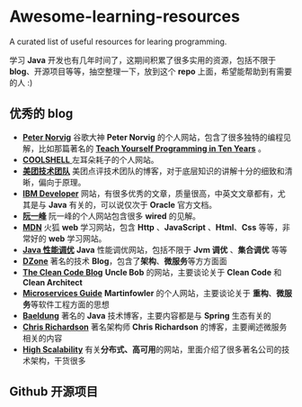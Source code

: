 # Awesome-learning-resources
A curated list of useful resources for learing programming.

学习 **Java** 开发也有几年时间了，这期间积累了很多实用的资源，包括不限于 **blog**、开源项目等等，抽空整理一下，放到这个 **repo** 上面，希望能帮助到有需要的人 :)

## 优秀的 blog
* [**Peter Norvig**](http://norvig.com/)  谷歌大神 **Peter Norvig** 的个人网站，包含了很多独特的编程见解，比如那篇著名的  [**Teach Yourself Programming in Ten Years**](https://norvig.com/21-days.html ) 。
* [**COOLSHELL** ](https://coolshell.cn/) 左耳朵耗子的个人网站。
* [**美团技术团队**](https://tech.meituan.com/)  美团点评技术团队的博客，对于底层知识的讲解十分的细致和清晰，偏向于原理。
* [**IBM Developer**](https://developer.ibm.com/)  网站，有很多优秀的文章，质量很高，中英文文章都有，尤其是与  **Java** 有关的，可以说仅次于 **Oracle** 官方文档。
* [**阮一峰**](www.ruanyifeng.com/home.html) 阮一峰的个人网站包含很多 **wired** 的见解。
* [**MDN**](https://developer.mozilla.org/) 火狐 **web** 学习网站，包含 **Http** 、**JavaScript** 、**Html**、**Css** 等等，非常好的 **web** 学习网站。
* [**Java 性能调优**](http://java-performance.info/) **Java** 性能调优网站，包括不限于 **Jvm 调优** 、**集合调优** 等等
* [**DZone**](https://dzone.com/) 著名的技术 **Blog**，包含了**架构**、**微服务**等方方面面
* [**The Clean Code Blog**](https://blog.cleancoder.com/) **Uncle Bob** 的网站，主要谈论关于 **Clean Code** 和 **Clean Architect**
* [**Microservices Guide**](https://martinfowler.com/microservices/)  **Martinfowler** 的个人网站，主要谈论关于 **重构**、**微服务**等软件工程方面的思想
* [**Baeldung**](http://www.baeldung.com/)  著名的 **Java** 技术博客，主要内容都是与 **Spring** 生态有关的
* [**Chris Richardson**](https://www.chrisrichardson.net/blog.html) 著名架构师 **Chris Richardson** 的博客，主要阐述微服务相关的内容
* [**High Scalability**](http://highscalability.com/)  有关**分布式、高可用**的网站，里面介绍了很多著名公司的技术架构，干货很多

## Github 开源项目

